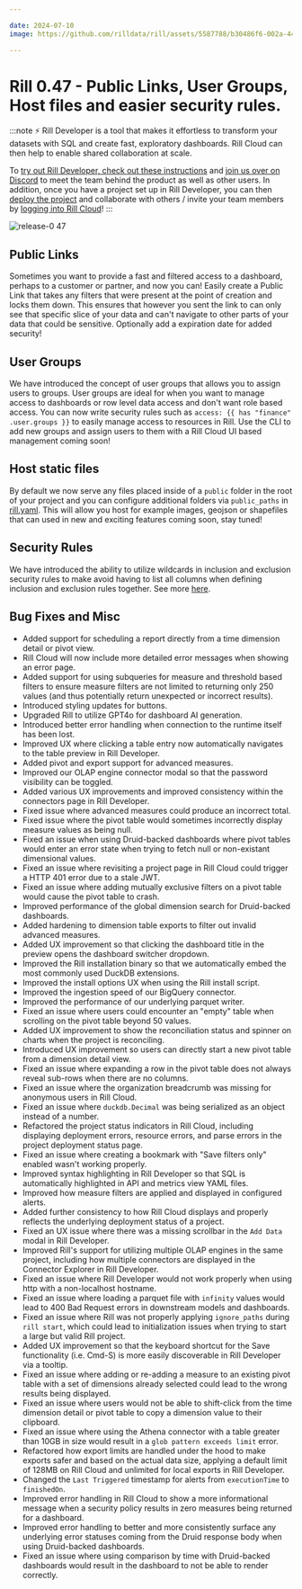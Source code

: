 ```yaml
---

date: 2024-07-10
image: https://github.com/rilldata/rill/assets/5587788/b30486f6-002a-445d-8a1b-955b6ec0066d

---
```


# Rill 0.47 - Public Links, User Groups, Host files and easier security rules.

:::note
⚡ Rill Developer is a tool that makes it effortless to transform your datasets with SQL and create fast, exploratory dashboards. Rill Cloud can then help to enable shared collaboration at scale.

To [try out Rill Developer, check out these instructions](/home/install) and [join us over on Discord](https://bit.ly/3bbcSl9) to meet the team behind the product as well as other users. In addition, once you have a project set up in Rill Developer, you can then [deploy the project](/deploy/existing-project) and collaborate with others / invite your team members by [logging into Rill Cloud](https://ui.rilldata.com)!
:::

![release-0 47](<https://storage.googleapis.com/prod-cdn.rilldata.com/docs/release-notes/release-046.gif>)

## Public Links
Sometimes you want to provide a fast and filtered access to a dashboard, perhaps to a customer or partner, and now you can! Easily create a Public Link that takes any filters that were present at the point of creation and locks them down. This ensures that however you sent the link to can only see that specific slice of your data and can't navigate to other parts of your data that could be sensitive. Optionally add a expiration date for added security!

## User Groups
We have introduced the concept of user groups that allows you to assign users to groups.
User groups are ideal for when you want to manage access to dashboards or row level data access and don't want role based access. You can now write security rules such as `access: {{ has "finance" .user.groups }}` to easily manage access to resources in Rill. Use the CLI to add new groups and assign users to them with a Rill Cloud UI based management coming soon!

## Host static files
By default we now serve any files placed inside of a `public` folder in the root of your project and you can configure additional folders via `public_paths` in [rill.yaml](/reference/project-files/rill-yaml). This will allow you host for example images, geojson or shapefiles that can used in new and exciting features coming soon, stay tuned!

## Security Rules
We have introduced the ability to utilize wildcards in inclusion and exclusion security rules to make avoid having to list all columns when defining inclusion and exclusion rules together. See more [here](/manage/security#use-wildcards-to-select-all-dimensions-and-measures).


## Bug Fixes and Misc
- Added support for scheduling a report directly from a time dimension detail or pivot view.
- Rill Cloud will now include more detailed error messages when showing an error page.
- Added support for using subqueries for measure and threshold based filters to ensure measure filters are not limited to returning only 250 values (and thus potentially return unexpected or incorrect results).
- Introduced styling updates for buttons.
- Upgraded Rill to utilize GPT4o for dashboard AI generation.
- Introduced better error handling when connection to the runtime itself has been lost.
- Improved UX where clicking a table entry now automatically navigates to the table preview in Rill Developer.
- Added pivot and export support for advanced measures.
- Improved our OLAP engine connector modal so that the password visibility can be toggled.
- Added various UX improvements and improved consistency within the connectors page in Rill Developer.
- Fixed issue where advanced measures could produce an incorrect total.
- Fixed issue where the pivot table would sometimes incorrectly display measure values as being null.
- Fixed an issue when using Druid-backed dashboards where pivot tables would enter an error state when trying to fetch null or non-existant dimensional values.
- Fixed an issue where revisiting a project page in Rill Cloud could trigger a HTTP 401 error due to a stale JWT.
- Fixed an issue where adding mutually exclusive filters on a pivot table would cause the pivot table to crash.
- Improved performance of the global dimension search for Druid-backed dashboards.
- Added hardening to dimension table exports to filter out invalid advanced measures.
- Added UX improvement so that clicking the dashboard title in the preview opens the dashboard switcher dropdown.
- Improved the Rill installation binary so that we automatically embed the most commonly used DuckDB extensions.
- Improved the install options UX when using the Rill install script.
- Improved the ingestion speed of our BigQuery connector.
- Improved the performance of our underlying parquet writer.
- Fixed an issue where users could encounter an "empty" table when scrolling on the pivot table beyond 50 values.
- Added UX improvement to show the reconciliation status and spinner on charts when the project is reconciling.
- Introduced UX improvement so users can directly start a new pivot table from a dimension detail view.
- Fixed an issue where expanding a row in the pivot table does not always reveal sub-rows when there are no columns.
- Fixed an issue where the organization breadcrumb was missing for anonymous users in Rill Cloud.
- Fixed an issue where `duckdb.Decimal` was being serialized as an object instead of a number.
- Refactored the project status indicators in Rill Cloud, including displaying deployment errors, resource errors, and parse errors in the project deployment status page.
- Fixed an issue where creating a bookmark with "Save filters only" enabled wasn't working properly.
- Improved syntax highlighting in Rill Developer so that SQL is automatically highlighted in API and metrics view YAML files.
- Improved how measure filters are applied and displayed in configured alerts.
- Added further consistency to how Rill Cloud displays and properly reflects the underlying deployment status of a project.
- Fixed an UX issue where there was a missing scrollbar in the `Add Data` modal in Rill Developer.
- Improved Rill's support for utilizing multiple OLAP engines in the same project, including how multiple connectors are displayed in the Connector Explorer in Rill Developer.
- Fixed an issue where Rill Developer would not work properly when using http with a non-localhost hostname.
- Fixed an issue where loading a parquet file with `infinity` values would lead to 400 Bad Request errors in downstream models and dashboards.
- Fixed an issue where Rill was not properly applying `ignore_paths` during `rill start`, which could lead to initialization issues when trying to start a large but valid Rill project.
- Added UX improvement so that the keyboard shortcut for the Save functionality (i.e. Cmd-S) is more easily discoverable in Rill Developer via a tooltip.
- Fixed an issue where adding or re-adding a measure to an existing pivot table with a set of dimensions already selected could lead to the wrong results being displayed.
- Fixed an issue where users would not be able to shift-click from the time dimension detail or pivot table to copy a dimension value to their clipboard.
- Fixed an issue where using the Athena connector with a table greater than 10GB in size would result in a `glob pattern exceeds limit` error.
- Refactored how export limits are handled under the hood to make exports safer and based on the actual data size, applying a default limit of 128MB on Rill Cloud and unlimited for local exports in Rill Developer.
- Changed the `Last Triggered` timestamp for alerts from `executionTime` to `finishedOn`.
- Improved error handling in Rill Cloud to show a more informational message when a security policy results in zero measures being returned for a dashboard.
- Improved error handling to better and more consistently surface any underlying error statuses coming from the Druid response body when using Druid-backed dashboards.
- Fixed an issue where using comparison by time with Druid-backed dashboards would result in the dashboard to not be able to render correctly.
